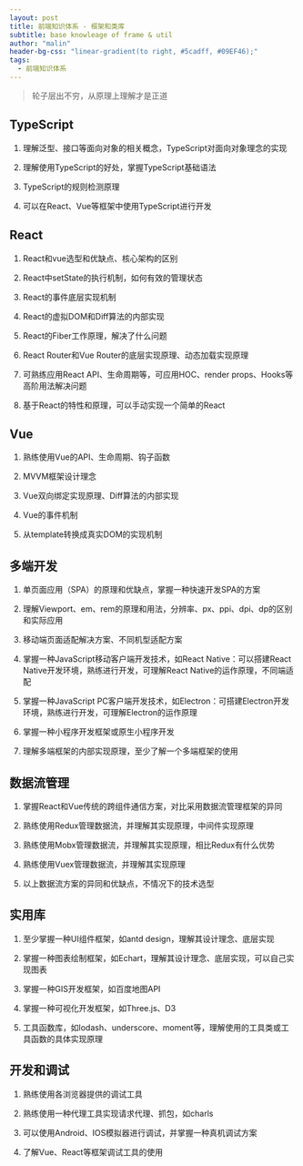 ```yaml
---
layout: post
title: 前端知识体系 - 框架和类库
subtitle: base knowleage of frame & util
author: "malin"
header-bg-css: "linear-gradient(to right, #5cadff, #09EF46);"
tags:
  - 前端知识体系
---
```


> 轮子层出不穷，从原理上理解才是正道

## TypeScript

1. 理解泛型、接口等面向对象的相关概念，TypeScript对面向对象理念的实现

2. 理解使用TypeScript的好处，掌握TypeScript基础语法

3. TypeScript的规则检测原理

4. 可以在React、Vue等框架中使用TypeScript进行开发

## React

1. React和vue选型和优缺点、核心架构的区别

2. React中setState的执行机制，如何有效的管理状态

3. React的事件底层实现机制

4. React的虚拟DOM和Diff算法的内部实现

5. React的Fiber工作原理，解决了什么问题

6. React Router和Vue Router的底层实现原理、动态加载实现原理

7. 可熟练应用React API、生命周期等，可应用HOC、render props、Hooks等高阶用法解决问题

8. 基于React的特性和原理，可以手动实现一个简单的React

## Vue

1. 熟练使用Vue的API、生命周期、钩子函数

2. MVVM框架设计理念

3. Vue双向绑定实现原理、Diff算法的内部实现

4. Vue的事件机制

5. 从template转换成真实DOM的实现机制

## 多端开发

1. 单页面应用（SPA）的原理和优缺点，掌握一种快速开发SPA的方案

2. 理解Viewport、em、rem的原理和用法，分辨率、px、ppi、dpi、dp的区别和实际应用

3. 移动端页面适配解决方案、不同机型适配方案

4. 掌握一种JavaScript移动客户端开发技术，如React Native：可以搭建React Native开发环境，熟练进行开发，可理解React Native的运作原理，不同端适配

5. 掌握一种JavaScript PC客户端开发技术，如Electron：可搭建Electron开发环境，熟练进行开发，可理解Electron的运作原理

6. 掌握一种小程序开发框架或原生小程序开发

7. 理解多端框架的内部实现原理，至少了解一个多端框架的使用

## 数据流管理

1. 掌握React和Vue传统的跨组件通信方案，对比采用数据流管理框架的异同

2. 熟练使用Redux管理数据流，并理解其实现原理，中间件实现原理

3. 熟练使用Mobx管理数据流，并理解其实现原理，相比Redux有什么优势

4. 熟练使用Vuex管理数据流，并理解其实现原理

5. 以上数据流方案的异同和优缺点，不情况下的技术选型

## 实用库

1. 至少掌握一种UI组件框架，如antd design，理解其设计理念、底层实现

2. 掌握一种图表绘制框架，如Echart，理解其设计理念、底层实现，可以自己实现图表

3. 掌握一种GIS开发框架，如百度地图API

4. 掌握一种可视化开发框架，如Three.js、D3

5. 工具函数库，如lodash、underscore、moment等，理解使用的工具类或工具函数的具体实现原理

## 开发和调试

1. 熟练使用各浏览器提供的调试工具

2. 熟练使用一种代理工具实现请求代理、抓包，如charls

3. 可以使用Android、IOS模拟器进行调试，并掌握一种真机调试方案

4. 了解Vue、React等框架调试工具的使用
